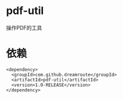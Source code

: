 # pdf-util
操作PDF的工具
# 依赖
```
<dependency>
  <groupId>com.github.dreamroute</groupId>
  <artifactId>pdf-util</artifactId>
  <version>1.0-RELEASE</version>
</dependency>
```
